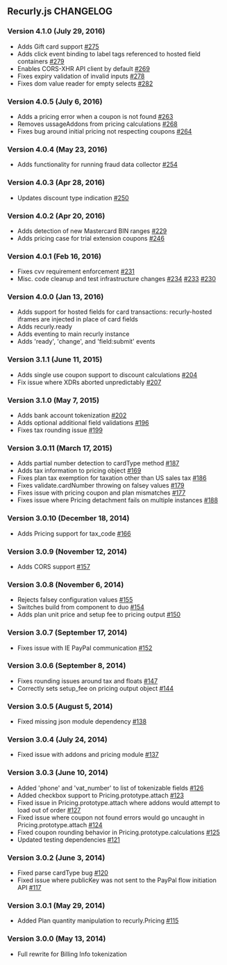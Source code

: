 ## Recurly.js CHANGELOG

### Version 4.1.0 (July 29, 2016)

* Adds Gift card support [#275][275]
* Adds click event binding to label tags referenced to hosted field containers [#279][279]
* Enables CORS-XHR API client by default [#269][269]
* Fixes expiry validation of invalid inputs [#278][278]
* Fixes dom value reader for empty selects [#282][282]

### Version 4.0.5 (July 6, 2016)

* Adds a pricing error when a coupon is not found [#263][263]
* Removes ussageAddons from pricing calculations [#268][268]
* Fixes bug around initial pricing not respecting coupons [#264][264]

### Version 4.0.4 (May 23, 2016)

* Adds functionality for running fraud data collector [#254][254]

### Version 4.0.3 (Apr 28, 2016)

* Updates discount type indication [#250][250]

### Version 4.0.2 (Apr 20, 2016)

* Adds detection of new Mastercard BIN ranges [#229][229]
* Adds pricing case for trial extension coupons [#246][246]

### Version 4.0.1 (Feb 16, 2016)

* Fixes cvv requirement enforcement [#231][231]
* Misc. code cleanup and test infrastructure changes [#234][234] [#233][233] [#230][230]

### Version 4.0.0 (Jan 13, 2016)

* Adds support for hosted fields for card transactions: recurly-hosted iframes
  are injected in place of card fields
* Adds recurly.ready
* Adds eventing to main recurly instance
* Adds 'ready', 'change', and 'field:submit' events

### Version 3.1.1 (June 11, 2015)

* Adds single use coupon support to discount calculations [#204][204]
* Fix issue where XDRs aborted unpredictably [#207][207]

### Version 3.1.0 (May 7, 2015)

* Adds bank account tokenization [#202][202]
* Adds optional additional field validations [#196][196]
* Fixes tax rounding issue [#199][199]

### Version 3.0.11 (March 17, 2015)

* Adds partial number detection to cardType method [#187][187]
* Adds tax information to pricing object [#169][169]
* Fixes plan tax exemption for taxation other than US sales tax [#186][186]
* Fixes validate.cardNumber throwing on falsey values [#179][179]
* Fixes issue with pricing coupon and plan mismatches [#177][177]
* Fixes issue where Pricing detachment fails on multiple instances [#188][188]

### Version 3.0.10 (December 18, 2014)

* Adds Pricing support for tax_code [#166][166]

### Version 3.0.9 (November 12, 2014)

* Adds CORS support [#157][157]

### Version 3.0.8 (November 6, 2014)

* Rejects falsey configuration values [#155][155]
* Switches build from component to duo [#154][154]
* Adds plan unit price and setup fee to pricing output [#150][150]

### Version 3.0.7 (September 17, 2014)

* Fixes issue with IE PayPal communication [#152][152]

### Version 3.0.6 (September 8, 2014)

* Fixes rounding issues around tax and floats [#147][147]
* Correctly sets setup_fee on pricing output object [#144][144]

### Version 3.0.5 (August 5, 2014)

* Fixed missing json module dependency [#138][138]

### Version 3.0.4 (July 24, 2014)

* Fixed issue with addons and pricing module [#137][137]

### Version 3.0.3 (June 10, 2014)

* Added 'phone' and 'vat_number' to list of tokenizable fields [#126][126]
* Added checkbox support to Pricing.prototype.attach [#123][123]
* Fixed issue in Pricing.prototype.attach where addons would attempt to load out of order [#127][127]
* Fixed issue where coupon not found errors would go uncaught in Pricing.prototype.attach [#124][124]
* Fixed coupon rounding behavior in Pricing.prototype.calculations [#125][125]
* Updated testing dependencies [#121][121]

### Version 3.0.2 (June 3, 2014)

* Fixed parse cardType bug [#120][120]
* Fixed issue where publicKey was not sent to the PayPal flow initiation API [#117][117]

### Version 3.0.1 (May 29, 2014)

* Added Plan quantity manipulation to recurly.Pricing [#115][115]

### Version 3.0.0 (May 13, 2014)

* Full rewrite for Billing Info tokenization

[276]: https://github.com/recurly/recurly-js/commit/a4059994b2ed864ef6820f7e6e544db48eac52ff
[269]: https://github.com/recurly/recurly-js/commit/d035eee4ec6fd420aeb30d70ed2b6c05a2cdb8e0
[278]: https://github.com/recurly/recurly-js/commit/cbc650d5b9a9836d7391e8abb285a1bd219af4a3
[275]: https://github.com/recurly/recurly-js/commit/92256e4cb070696f972c88442f98a05e9bc4602c
[282]: https://github.com/recurly/recurly-js/commit/b301f028dbef0b9a601118bec675fc41e4a07f4d
[279]: https://github.com/recurly/recurly-js/commit/29d9f7d42a7d5d30da2f049b3da373002a932157
[263]: https://github.com/recurly/recurly-js/commit/313c143d20813b029f9831a4446857083252ef6e
[268]: https://github.com/recurly/recurly-js/commit/bd70dd34bef3ece01b50ed9f461104209571e9b7
[264]: https://github.com/recurly/recurly-js/commit/a84da7b2f0f40d9ff9d959e6a10e07de8dd10923
[254]: https://github.com/recurly/recurly-js/commit/44bfc4f8d6cb9fef81b2335cc609a5b2ef8165b2
[250]: https://github.com/recurly/recurly-js/commit/436c6b8ac165f1acc5e41288591f8d7f1e84e23e
[246]: https://github.com/recurly/recurly-js/commit/1bed75dca6f68036fc7d1c0be9d3dadb9dcfb67a
[229]: https://github.com/recurly/recurly-js/commit/8e073b10dd8db163162579b67b7263d39ce0b2e4
[230]: https://github.com/recurly/recurly-js/commit/137e1ba91610bfe7fdaf9f5ba0974a9018f914d7
[233]: https://github.com/recurly/recurly-js/commit/c2a7a19801d28e1058e414c475755880c227af0c
[234]: https://github.com/recurly/recurly-js/commit/3b3249c914b324945c0884b96d4ccab8d61ae3bf
[231]: https://github.com/recurly/recurly-js/commit/8d1db92efa11d8e6363046cdc0dd83926a8b61bb
[204]: https://github.com/recurly/recurly-js/commit/6623b0a1d55384b3c03b2918b4ba94a0a34238b5
[207]: https://github.com/recurly/recurly-js/commit/0ecc549acc218176db72578747c07288578db027
[202]: https://github.com/recurly/recurly-js/commit/684119566898568f9947210b26cb794f0823e28e
[199]: https://github.com/recurly/recurly-js/commit/e04662b887e3f51553a0c691d704ec680c36f772
[196]: https://github.com/recurly/recurly-js/commit/bd49c9a7785bda07ade74d4f17cf9351599dbf11
[188]: https://github.com/recurly/recurly-js/commit/7f03c8798a7286fbcc30e32388ad0eeae86c1be5
[187]: https://github.com/recurly/recurly-js/commit/5e771eae688135338478281d947bd96c7fa5dbc6
[186]: https://github.com/recurly/recurly-js/commit/b5ab08d328c8687e747443cb9c0cae42d8d9fe48
[179]: https://github.com/recurly/recurly-js/commit/410182d331d787c180b6e8dbf628e365cc9a0865
[177]: https://github.com/recurly/recurly-js/commit/4973d752291fa76410469fed4d965d66c68bcb9d
[169]: https://github.com/recurly/recurly-js/commit/0f3088c4ee3ada7f23a3ef3fa4d512d53f363307
[166]: https://github.com/recurly/recurly-js/commit/f5b476550d23a46028f8a24579ea5dbc1bd23236
[157]: https://github.com/recurly/recurly-js/commit/8585f26f9a816b21c6689b9fd72c65714f138378
[155]: https://github.com/recurly/recurly-js/commit/7c3d22b5e75ddd565631adbd96ecc02d8cc868b7
[154]: https://github.com/recurly/recurly-js/commit/63d7ba073d22841401ff5fe6bf0d5bba36328f62
[152]: https://github.com/recurly/recurly-js/commit/47d120185804e28ecbe7d96a0ce8a07b4234353d
[150]: https://github.com/recurly/recurly-js/commit/4b0fb749c36b46c22a0ca2b49f690b2b09243dd5
[147]: https://github.com/recurly/recurly-js/commit/30a7310148d2109dfb4f2b46232d9204ee3f7211
[144]: https://github.com/recurly/recurly-js/commit/25c505b5a158c30fdf6ab8009dae37f2ddc3b749
[138]: https://github.com/recurly/recurly-js/commit/ce631dbd75c62670f91f226ab02dad0218f5c90f
[137]: https://github.com/recurly/recurly-js/commit/db481de4459dcb7918060f1d3fbfaeb57c39d802
[127]: https://github.com/recurly/recurly-js/commit/744942e2922c42ee6a67fb131cdf1f8a208ab797
[126]: https://github.com/recurly/recurly-js/commit/0fa3b8a57a12e89050a51e40e91ec1a9b34bb30e
[125]: https://github.com/recurly/recurly-js/commit/f7072d7387b8a43d41a5ec94bb069a26eb28f19d
[124]: https://github.com/recurly/recurly-js/commit/ce5103a0e67e7c96b61bbbbdc684ebda96f46068
[123]: https://github.com/recurly/recurly-js/commit/85483f9117dc871c3d9a0c0a33fcbe57613ec322
[121]: https://github.com/recurly/recurly-js/commit/5abe15a3054d2ccfe0577c8aecfe26ed081dd7fe
[120]: https://github.com/recurly/recurly-js/commit/05c2f92d503aadbca16f16f9ef063421f03fee19
[117]: https://github.com/recurly/recurly-js/commit/c59123e8703210e190eadef9177204689566eec4
[115]: https://github.com/recurly/recurly-js/commit/53270974d50f4094f3bd18575dad771ba141a63c
